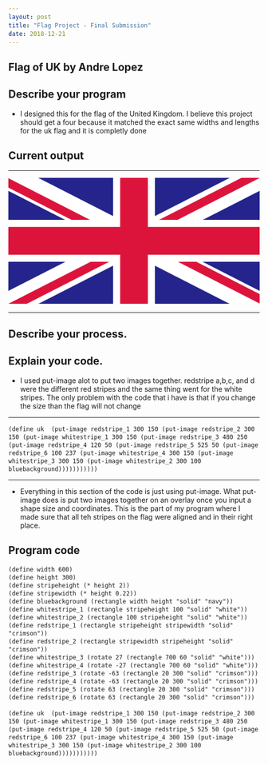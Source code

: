 ```yaml
---
layout: post
title: "Flag Project - Final Submission"
date: 2018-12-21
---
```


## Flag of UK by Andre Lopez

## Describe your program

-   I designed this for the flag of the United Kingdom. I believe this project should get a four because it matched the exact same widths and lengths for the uk flag and it is completly done




## Current output



* * *
![Flag](/images/final-flag.png)
* * *

## Describe your process.

<!--- All the different definitions confused me but after ALOT of thinking I finally got them right. Also i needed help with getting the specific colors but i also found that out myself-->


## Explain your code.


-  I used put-image alot to put two images together. redstripe a,b,c, and d were the different red stripes and the same thing went for the white stripes. The only problem with the code that i have is that if you change the size than the flag will not change
   

* * *

```
(define uk  (put-image redstripe_1 300 150 (put-image redstripe_2 300 150 (put-image whitestripe_1 300 150 (put-image redstripe_3 480 250 (put-image redstripe_4 120 50 (put-image redstripe_5 525 50 (put-image redstripe_6 100 237 (put-image whitestripe_4 300 150 (put-image whitestripe_3 300 150 (put-image whitestripe_2 300 100  bluebackground)))))))))))

```

* * *

-   Everything in this section  of the code is just using put-image. What put-image does is put two images together on an overlay once you input a shape size and coordinates. This is the part of my program where I made sure that all teh stripes on the flag were aligned and in their right place.

 



## Program code

```(define size 300)
(define width 600)
(define height 300)
(define stripeheight (* height 2))
(define stripewidth (* height 0.22))
(define bluebackground (rectangle width height "solid" "navy"))
(define whitestripe_1 (rectangle stripeheight 100 "solid" "white"))
(define whitestripe_2 (rectangle 100 stripeheight "solid" "white"))
(define redstripe_1 (rectangle stripeheight stripewidth "solid" "crimson"))
(define redstripe_2 (rectangle stripewidth stripeheight "solid" "crimson"))
(define whitestripe_3 (rotate 27 (rectangle 700 60 "solid" "white")))
(define whitestripe_4 (rotate -27 (rectangle 700 60 "solid" "white")))
(define redstripe_3 (rotate -63 (rectangle 20 300 "solid" "crimson")))
(define redstripe_4 (rotate -63 (rectangle 20 300 "solid" "crimson")))
(define redstripe_5 (rotate 63 (rectangle 20 300 "solid" "crimson")))
(define redstripe_6 (rotate 63 (rectangle 20 300 "solid" "crimson")))

(define uk  (put-image redstripe_1 300 150 (put-image redstripe_2 300 150 (put-image whitestripe_1 300 150 (put-image redstripe_3 480 250 (put-image redstripe_4 120 50 (put-image redstripe_5 525 50 (put-image redstripe_6 100 237 (put-image whitestripe_4 300 150 (put-image whitestripe_3 300 150 (put-image whitestripe_2 300 100  bluebackground)))))))))))
```



